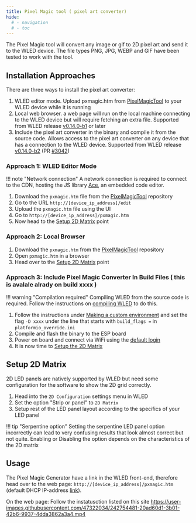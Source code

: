 ```yaml
---
title: Pixel Magic tool ( pixel art converter)
hide:
  # - navigation
  # - toc
---
```


The Pixel Magic tool will convert any image or gif  to 2D pixel art and send it to the WLED device. The file types PNG, JPG, WEBP and GIF have been tested to work with the tool.

## Installation Approaches

There are three ways to install the pixel art converter:

1. WLED editor mode. Upload  pxmagic.htm from  [PixelMagicTool](https://github.com/ajotanc/PixelMagicTool/)   to your WLED device while it is running 
2. Local web browser. a web page will run on the local machine connecting to the WLED device but will require fetching an extra file. Supported from WLED release [v0.14.0-b1](https://github.com/Aircoookie/WLED/blob/main/CHANGELOG.md#wled-release-0140-b1) or later
2. Include the pixel art converter in the binary and compile it from the source code. Allows access to the pixel art converter on any device that has a connection to the WLED device. Supported from WLED release [v0.14.0-b2](https://github.com/Aircoookie/WLED/blob/main/CHANGELOG.md#build-2301240) (PR [#3042](https://github.com/Aircoookie/WLED/pull/3042))

### Approach 1: WLED Editor Mode

!!! note "Network connection"
    A network connection is required to connect to the CDN, hosting the JS library [Ace](https://github.com/ajaxorg/ace), an embedded code editor.

1. Download the `pxmagic.htm` file from the [PixelMagicTool](https://github.com/ajotanc/PixelMagicTool/)  repository
2. Go to the URL `http://[device_ip_address]/edit`
3. Upload the `pxmagic.htm` file using the UI
4. Go to `http://[device_ip_address]/pxmagic.htm`
5. Now head to the [Setup 2D Matrix](#setup-2d-matrix) point

### Approach 2: Local Browser

1. Download the `pxmagic.htm` from the [PixelMagicTool](https://github.com/ajotanc/PixelMagicTool/) repository
2. Open `pxmagic.htm` in a browser
3. Head over to the [Setup 2D Matrix](#setup-2d-matrix) point

### Approach 3: Include Pixel Magic Converter In Build Files ( this is avalale alrady on build xxxx )
!!! warning "Compilation required"
    Compiling WLED from the source code is required. Follow the instructions on [compiling WLED](../../advanced/compiling-wled) to do this.

1. Follow the instructions under [Making a custom environment](../../advanced/compiling-wled/#making-a-custom-environment) and set the flag `-D xxxx` under the line that starts with `build_flags =` in `platformio_override.ini`
2. Compile and flash the binary to the ESP board
3. Power on board and connect via WiFi using the [default login](../../basics/getting-started/)
4. It is now time to [Setup the 2D Matrix](#setup-2d-matrix)


## Setup 2D Matrix
2D LED panels are natively supported by WLED but need some configuration for the software to show the 2D grid correctly.

1. Head into the `2D Configuration` settings menu in WLED
2. Set the option "Strip or panel" to `2D Matrix`
3. Setup rest of the LED panel layout according to the specifics of your LED panel

!!! tip "Serpentine option"
    Setting the serpentine LED panel option incorrectly can lead to very confusing results that look almost correct but not quite. Enabling or Disabling the option depends on the characteristics of the 2D matrix

## Usage
The Pixel Magic Generator  have a link in the WLED front-end, therefore head over to the web page: `http://[device_ip_address]/pxmagic.htm` (default DHCP IP-address [link](http://4.3.2.1/pxmagic.htm)).

On the web page:
Follow the instatusction listed on this site https://user-images.githubusercontent.com/47322034/242754481-20ad60d1-3b01-42b6-9937-4dda3862a3a4.mp4

